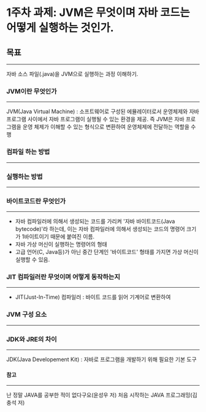 # 1주차 과제: JVM은 무엇이며 자바 코드는 어떻게 실행하는 것인가. #

## 목표 ##
---
자바 소스 파일(.java)을 JVM으로 실행하는 과정 이해하기.



### JVM이란 무엇인가 ###
---
JVM(Java Virtual Machine) : 소프트웨어로 구성된 에뮬레이터로서 운영체제와 자바 프로그램 사이에서 자바 프로그램이 실행될 수 있는 환경을 제공. 즉 JVM은 자바 프로그램을 운영 체제가 이해할 수 있는 형식으로 변환하여 운영체제에 전달하는 역할을 수행


### 컴파일 하는 방법 ###
---


### 실행하는 방법 ###
---


### 바이트코드란 무엇인가 ###
---
* 자바 컴파일러에 의해서 생성되는 코드를 가리켜 '자바 바이트코드(Java bytecode)'라 하는데, 이는 자바 컴파일러에 의해서 생성되는 코드의 명령어 크기가 1바이트이기 때문에 붙여진 이름.
* 자바 가상 머신이 실행하는 명령어의 형태
* 고급 언어(C, Java등)가 아닌 중간 단계인 '바이트코드' 형태를 가지면 가상 머신이 실행할 수 있음.



### JIT 컴파일러란 무엇이며 어떻게 동작하는지 ###
---
* JIT(Just-In-Time) 컴파일러 : 바이트 코드를 읽어 기계어로 변환하여 


### JVM 구성 요소 ###
---


### JDK와 JRE의 차이 ###
---
JDK(Java Developement Kit) : 자바로 프로그램을 개발하기 위해 필요한 기본 도구




#### 참고 ####
---
난 정말 JAVA를 공부한 적이 없다구요(윤성우 저)
처음 시작하는 JAVA 프로그래밍(김충석 저)